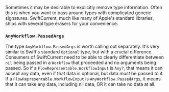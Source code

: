 Sometimes it may be desirable to explicitly remove type information. Often this is when you want to pass around types with complicated generic signatures. SwiftCurrent, much like many of Apple's standard libraries, ships with several type erasers for your convenience. 

### `AnyWorkflow.PassedArgs`
The type `AnyWorkflow.PassedArgs` is worth calling out separately. It's very similar to Swift's standard `Optional` type, but with a crucial difference. Consumers of SwiftCurrent need to be able to clearly differentiate between `nil` being passed in a `Workflow` that proceeded and no arguments being passed. So if a `FlowRepresentable.WorkflowInput` is `Any?`, that means it can accept any data, even if that data is optional, but data *must* be passed to it. If a `FlowRepresentable.WorkflowInput` is `AnyWorkflow.PassedArgs`, it means that it can take any data, including nil data, OR it can take no data at all. 
